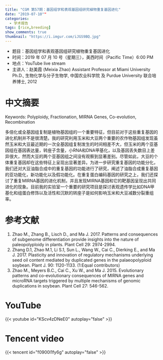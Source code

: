 ```yaml
---
title: "CGM 第57期：基因组学和表观基因组研究植物重复基因进化"
date: "2019-07-10""
categories:
  - 学术报告
tags: [rice,breeding]
show_comments: true
thumbnail: "https://i.imgur.com/iJGS9BQ.jpg"
---
```



- 题目：基因组学和表观基因组研究植物重复基因进化
- 时间：2019 年 07 月 10 号（星期三），美西时间（Pacific Time）6:00 PM
- 地点：YouTube live stream
- 主讲人：赵美霞 (Meixia Zhao) Assistant Professor at Miami University Ph.D., 生物化学与分子生物学, 中国农业科学院 及 Purdue University 联合培养博士, 2012

# 中文摘要

Keywords: Polyploidy, Fractionation, MIRNA Genes, Co-evolution, Recombination

多倍化或全基因组复制是植物基因组的一个重要特征，但目前对于这些重复基因的进化机制并不是很清楚。我的研究利用玉米和大豆两个重要的农作物基因组发现虽然玉米和大豆最近期的一次全基因组复制发生的时间相差不大，但玉米的两个亚基因组在基因表达量，转座子含量，小RNA和DNA甲基化，以及基因丢失数目上差异很大，然而大豆的两个亚基因组之间没有观察到显著差别。尽管如此，大豆的个体重复基因却在这些特征上呈现出显著差异。为进一步研究重复基因的功能分化，我们还对大豆油脂合成中的重复基因的功能进行了研究，阐述了油脂合成重复基因的亚功能化，新功能化以及假功能化。在重复蛋白编码基因的研究之上，我们还探讨了重复MIRNA基因的进化机制，并且发现MIRNA基因和它的靶基因呈现出共同进化的现象。目前我的实验室一个重要的研究项目是探讨表观遗传学比如DNA甲基化和组蛋白修饰以及活性和沉默的转座子是如何影响玉米和大豆减数分裂重组率。


# 参考文献

1. Zhao M., Zhang B., Lisch D., and Ma J. 2017. Patterns and consequences of subgenome differentiation provide insights into the nature of paleopolyploidy in plants. Plant Cell 29: 2974-2994. 
2. Zhang D.1, Zhao M.1, Li S.1, Sun L., Wang W., Cai C., Dierking E., and Ma J. 2017. Plasticity and innovation of regulatory mechanisms underlying seed oil content mediated by duplicated genes in the palaeopolyploid soybean. Plant J. 90: 1120-1133. (1:Equal contributors)
3. Zhao M., Meyers B.C., Cai C., Xu W., and Ma J. 2015. Evolutionary patterns and co-evolutionary consequences of MIRNA genes and microRNA targets triggered by multiple mechanisms of genomic duplications in soybean. Plant Cell 27: 546-562. 


# YouTube

{{< youtube id="KScv4zDNeE0" autoplay="false" >}}

# Tencent video

{{< tencent id="f0900l1fy6g" autoplay="false" >}}
